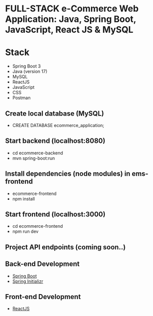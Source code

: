# FULL-STACK e-Commerce Web Application: Java, Spring Boot, JavaScript, React JS & MySQL

# Stack

- Spring Boot 3
- Java (version 17)
- MySQL
- ReactJS
- JavaScript
- CSS
- Postman

## Create local database (MySQL)

- CREATE DATABASE ecommerce_application;

## Start backend (localhost:8080)

- cd ecommerce-backend
- mvn spring-boot:run

## Install dependencies (node modules) in ems-frontend

- ecommerce-frontend
- npm install

## Start frontend (localhost:3000)

- cd ecommerce-frontend
- npm run dev

## Project API endpoints (coming soon..)


## Back-end Development

- [Spring Boot](https://spring.io/projects/spring-boot)
- [Spring Initializr](https://start.spring.io/)

## Front-end Development

- [ReactJS](https://react.dev/)